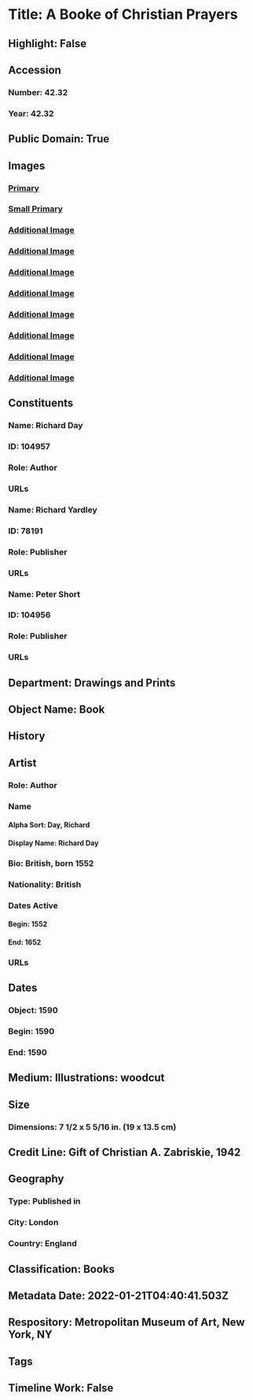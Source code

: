 # Title: A Booke of Christian Prayers
## Highlight: False
## Accession
### Number: 42.32
### Year: 42.32
## Public Domain: True
## Images
### [Primary](https://images.metmuseum.org/CRDImages/dp/original/MM57290.jpg)
### [Small Primary](https://images.metmuseum.org/CRDImages/dp/web-large/MM57290.jpg)
### [Additional Image](https://images.metmuseum.org/CRDImages/dp/original/MM57294.jpg)
### [Additional Image](https://images.metmuseum.org/CRDImages/dp/original/MM57292.jpg)
### [Additional Image](https://images.metmuseum.org/CRDImages/dp/original/MM57291.jpg)
### [Additional Image](https://images.metmuseum.org/CRDImages/dp/original/MM57293.jpg)
### [Additional Image](https://images.metmuseum.org/CRDImages/dp/original/MM11832.jpg)
### [Additional Image](https://images.metmuseum.org/CRDImages/dp/original/MM11831.jpg)
### [Additional Image](https://images.metmuseum.org/CRDImages/dp/original/MM11830.jpg)
### [Additional Image](https://images.metmuseum.org/CRDImages/dp/original/MM11833.jpg)
## Constituents
### Name: Richard Day
### ID: 104957
### Role: Author
### URLs
### Name: Richard Yardley
### ID: 78191
### Role: Publisher
### URLs
### Name: Peter Short
### ID: 104956
### Role: Publisher
### URLs
## Department: Drawings and Prints
## Object Name: Book
## History
## Artist
### Role: Author
### Name
#### Alpha Sort: Day, Richard
#### Display Name: Richard Day
### Bio: British, born 1552
### Nationality: British
### Dates Active
#### Begin: 1552
#### End: 1652
### URLs
## Dates
### Object: 1590
### Begin: 1590
### End: 1590
## Medium: Illustrations: woodcut
## Size
### Dimensions: 7 1/2 x 5 5/16 in. (19 x 13.5 cm)
## Credit Line: Gift of Christian A. Zabriskie, 1942
## Geography
### Type: Published in
### City: London
### Country: England
## Classification: Books
## Metadata Date: 2022-01-21T04:40:41.503Z
## Respository: Metropolitan Museum of Art, New York, NY
## Tags
## Timeline Work: False